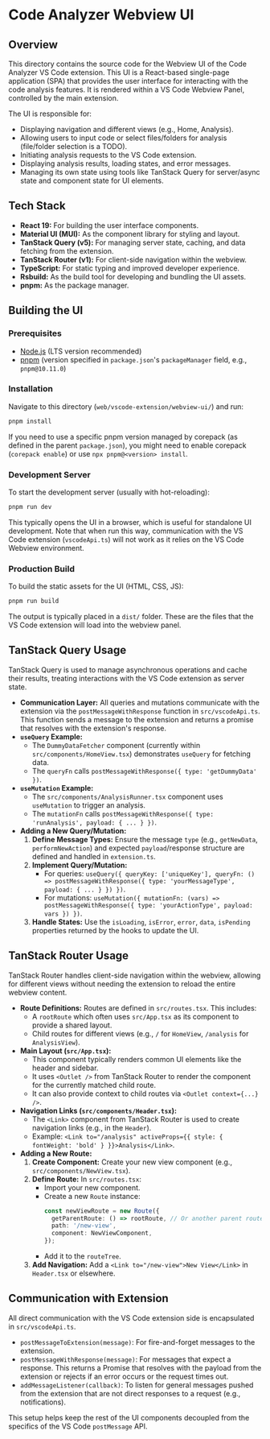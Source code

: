 # Code Analyzer Webview UI

## Overview

This directory contains the source code for the Webview UI of the Code Analyzer VS Code extension. This UI is a React-based single-page application (SPA) that provides the user interface for interacting with the code analysis features. It is rendered within a VS Code Webview Panel, controlled by the main extension.

The UI is responsible for:
*   Displaying navigation and different views (e.g., Home, Analysis).
*   Allowing users to input code or select files/folders for analysis (file/folder selection is a TODO).
*   Initiating analysis requests to the VS Code extension.
*   Displaying analysis results, loading states, and error messages.
*   Managing its own state using tools like TanStack Query for server/async state and component state for UI elements.

## Tech Stack

*   **React 19:** For building the user interface components.
*   **Material UI (MUI):** As the component library for styling and layout.
*   **TanStack Query (v5):** For managing server state, caching, and data fetching from the extension.
*   **TanStack Router (v1):** For client-side navigation within the webview.
*   **TypeScript:** For static typing and improved developer experience.
*   **Rsbuild:** As the build tool for developing and bundling the UI assets.
*   **pnpm:** As the package manager.

## Building the UI

### Prerequisites

*   [Node.js](https://nodejs.org/) (LTS version recommended)
*   [pnpm](https://pnpm.io/) (version specified in `package.json`'s `packageManager` field, e.g., `pnpm@10.11.0`)

### Installation

Navigate to this directory (`web/vscode-extension/webview-ui/`) and run:
```bash
pnpm install
```
If you need to use a specific pnpm version managed by corepack (as defined in the parent `package.json`), you might need to enable corepack (`corepack enable`) or use `npx pnpm@<version> install`.

### Development Server

To start the development server (usually with hot-reloading):
```bash
pnpm run dev
```
This typically opens the UI in a browser, which is useful for standalone UI development. Note that when run this way, communication with the VS Code extension (`vscodeApi.ts`) will not work as it relies on the VS Code Webview environment.

### Production Build

To build the static assets for the UI (HTML, CSS, JS):
```bash
pnpm run build
```
The output is typically placed in a `dist/` folder. These are the files that the VS Code extension will load into the webview panel.

## TanStack Query Usage

TanStack Query is used to manage asynchronous operations and cache their results, treating interactions with the VS Code extension as server state.

*   **Communication Layer:** All queries and mutations communicate with the extension via the `postMessageWithResponse` function in `src/vscodeApi.ts`. This function sends a message to the extension and returns a promise that resolves with the extension's response.
*   **`useQuery` Example:**
    *   The `DummyDataFetcher` component (currently within `src/components/HomeView.tsx`) demonstrates `useQuery` for fetching data.
    *   The `queryFn` calls `postMessageWithResponse({ type: 'getDummyData' })`.
*   **`useMutation` Example:**
    *   The `src/components/AnalysisRunner.tsx` component uses `useMutation` to trigger an analysis.
    *   The `mutationFn` calls `postMessageWithResponse({ type: 'runAnalysis', payload: { ... } })`.
*   **Adding a New Query/Mutation:**
    1.  **Define Message Types:** Ensure the message `type` (e.g., `getNewData`, `performNewAction`) and expected `payload`/response structure are defined and handled in `extension.ts`.
    2.  **Implement Query/Mutation:**
        *   For queries: `useQuery({ queryKey: ['uniqueKey'], queryFn: () => postMessageWithResponse({ type: 'yourMessageType', payload: { ... } }) })`.
        *   For mutations: `useMutation({ mutationFn: (vars) => postMessageWithResponse({ type: 'yourActionType', payload: vars }) })`.
    3.  **Handle States:** Use the `isLoading`, `isError`, `error`, `data`, `isPending` properties returned by the hooks to update the UI.

## TanStack Router Usage

TanStack Router handles client-side navigation within the webview, allowing for different views without needing the extension to reload the entire webview content.

*   **Route Definitions:** Routes are defined in `src/routes.tsx`. This includes:
    *   A `rootRoute` which often uses `src/App.tsx` as its component to provide a shared layout.
    *   Child routes for different views (e.g., `/` for `HomeView`, `/analysis` for `AnalysisView`).
*   **Main Layout (`src/App.tsx`):**
    *   This component typically renders common UI elements like the header and sidebar.
    *   It uses `<Outlet />` from TanStack Router to render the component for the currently matched child route.
    *   It can also provide context to child routes via `<Outlet context={...} />`.
*   **Navigation Links (`src/components/Header.tsx`):**
    *   The `<Link>` component from TanStack Router is used to create navigation links (e.g., in the `Header`).
    *   Example: `<Link to="/analysis" activeProps={{ style: { fontWeight: 'bold' } }}>Analysis</Link>`.
*   **Adding a New Route:**
    1.  **Create Component:** Create your new view component (e.g., `src/components/NewView.tsx`).
    2.  **Define Route:** In `src/routes.tsx`:
        *   Import your new component.
        *   Create a new `Route` instance:
            ```typescript
            const newViewRoute = new Route({
              getParentRoute: () => rootRoute, // Or another parent route
              path: '/new-view',
              component: NewViewComponent,
            });
            ```
        *   Add it to the `routeTree`.
    3.  **Add Navigation:** Add a `<Link to="/new-view">New View</Link>` in `Header.tsx` or elsewhere.

## Communication with Extension

All direct communication with the VS Code extension side is encapsulated in `src/vscodeApi.ts`.
*   `postMessageToExtension(message)`: For fire-and-forget messages to the extension.
*   `postMessageWithResponse(message)`: For messages that expect a response. This returns a Promise that resolves with the payload from the extension or rejects if an error occurs or the request times out.
*   `addMessageListener(callback)`: To listen for general messages pushed from the extension that are not direct responses to a request (e.g., notifications).

This setup helps keep the rest of the UI components decoupled from the specifics of the VS Code `postMessage` API.
```
